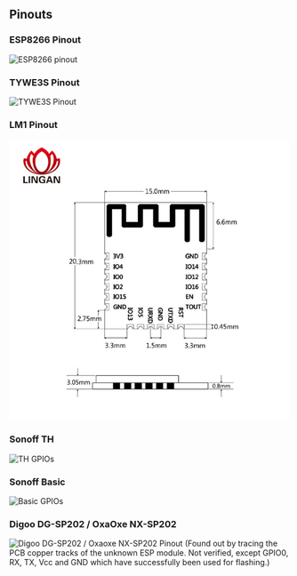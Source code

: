 ## Pinouts

### ESP8266 Pinout
![ESP8266 pinout](https://user-images.githubusercontent.com/5904370/55689710-391ae900-5988-11e9-9eb3-9bd22dd04954.png)

### TYWE3S Pinout
![TYWE3S Pinout](https://hackster.imgix.net/uploads/attachments/922691/image_ldEtwAfrXm.png?auto=compress%2Cformat&w=1280&h=960&fit=max)

### LM1 Pinout
![LM1 Pinout](_media/pinouts/LM1_pinout.jpg)

### Sonoff TH
<img alt="TH GPIOs" src="http://tinkerman.cat/wp-content/uploads/2016/10/20161004_220416_LABELSs.jpg"></img>

### Sonoff Basic
<img alt="Basic GPIOs" src="http://tinkerman.cat/wp-content/uploads/2016/06/pinout_frontx.jpg"></img>

### Digoo DG-SP202 / OxaOxe NX-SP202
<img alt="Digoo DG-SP202 / Oxaoxe NX-SP202 Pinout" src="https://abload.de/img/nx-sp202-pinoutubkyw.jpg"></img>
(Found out by tracing the PCB copper tracks of the unknown ESP module. Not verified, except GPIO0, RX, TX, Vcc and GND which have successfully been used for flashing.)
